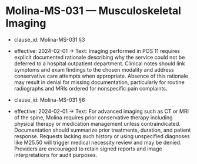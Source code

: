 # Molina-MS-031 — Musculoskeletal Imaging
- clause_id: Molina-MS-031 §3
- effective: 2024-02-01 →
Text: Imaging performed in POS 11 requires explicit documented rationale describing why the service could not be deferred to a hospital outpatient department. Clinical notes should link symptoms and exam findings to the chosen modality and address conservative care attempts when appropriate. Absence of this rationale may result in denial for missing documentation, particularly for routine radiographs and MRIs ordered for nonspecific pain complaints.

- clause_id: Molina-MS-031 §6
- effective: 2024-02-01 →
Text: For advanced imaging such as CT or MRI of the spine, Molina requires prior conservative therapy including physical therapy or medication management unless contraindicated. Documentation should summarize prior treatments, duration, and patient response. Requests lacking such history or using unspecified diagnoses like M25.50 will trigger medical necessity review and may be denied. Providers are encouraged to retain signed reports and image interpretations for audit purposes.
